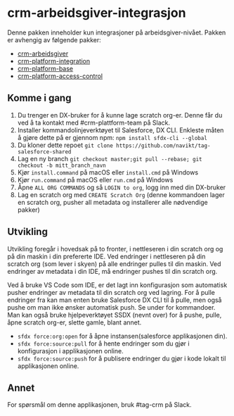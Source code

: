 # crm-arbeidsgiver-integrasjon

Denne pakken inneholder kun integrasjoner på arbeidsgiver-nivået. Pakken er avhengig av følgende pakker:
* [crm-arbeidsgiver](https://github.com/navikt/crm-arbeidsgiver)
* [crm-platform-integration](https://github.com/navikt/crm-platform-integration)
* [crm-platform-base](https://github.com/navikt/crm-platform-base)
* [crm-platform-access-control](https://github.com/navikt/crm-platform-access-control)

## Komme i gang

1. Du trenger en DX-bruker for å kunne lage scratch org-er. Denne får du ved å ta kontakt med #crm-plattform-team på Slack.
2. Installer kommandolinjeverktøyet til Salesforce, DX CLI. Enkleste måten å gjøre dette på er gjennom npm: `npm install sfdx-cli --global`
3. Du kloner dette repoet `git clone https://github.com/navikt/tag-salesforce-shared`
4. Lag en ny branch `git checkout master;git pull --rebase; git checkout -b mitt_branch_navn`
5. Kjør `install.command` på macOS eller `install.cmd` på Windows
6. Kjør `run.command` på macOS eller `run.cmd` på Windows
7. Åpne `ALL ORG COMMANDS` og så `LOGIN to org`, logg inn med din DX-bruker
8. Lag en scratch org med `CREATE Scratch Org` (denne kommandoen lager en scratch org, pusher all metadata og installerer alle nødvendige pakker)

## Utvikling

Utvikling foregår i hovedsak på to fronter, i nettleseren i din scratch org og på din maskin i din prefererte IDE. Ved endringer i nettleseren på din scratch org (som lever i skyen) på alle endringer pulles til din maskin. Ved endringer av metadata i din IDE, må endringer pushes til din scratch org.

Ved å bruke VS Code som IDE, er det lagt inn konfigurasjon som automatisk pusher endringer av metadata til din scratch org ved lagring. For å pulle endringer fra kan man enten bruke Salesforce DX CLI til å pulle, men også pushe om man ikke ønsker automatisk push. Se under for kommandoer. Man kan også bruke hjelpeverktøyet SSDX (nevnt over) for å pushe, pulle, åpne scratch org-er, slette gamle, blant annet.

* `sfdx force:org:open` for å åpne instansen(salesforce applikasjonen din).
* `sfdx force:source:pull` for å hente endringer som du gjør i konfigurasjon i applikasjonen online.
* `sfdx force:source:push` for å publisere endringer du gjør i kode lokalt til applikasjonen online.

## Annet

For spørsmål om denne applikasjonen, bruk #tag-crm på Slack.
